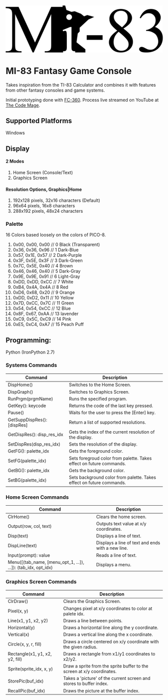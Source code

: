 ![MI-83 Logo](./Images/mi_83_logo.png)

# MI-83 Fantasy Game Console

Takes inspiration from the TI-83 Calculator and combines it with features from other fantasy consoles and game systems.

Initial prototyping done with [FC-360](https://github.com/srakowski/FC360). Process live streamed on YouTube at [The Code Mage](https://www.youtube.com/channel/UCwRuD5EmUMu-JAi_AW5jJLw).

## Supported Platforms
Windows

## Display

#### 2 Modes
1. Home Screen (Console/Text)
1. Graphics Screen

#### Resolution Options, Graphics|Home
1. 192x128 pixels, 32x16 characters (Default)
1. 96x64 pixels, 16x8 characters
1. 288x192 pixels, 48x24 characters

### Palette

16 Colors based loosely on the colors of PICO-8.

1. 0x00, 0x00, 0x00 // 0 Black (Transparent)
1. 0x36, 0x36, 0x96 // 1 Dark-Blue
1. 0x57, 0x1E, 0x57 // 2 Dark-Purple
1. 0x3F, 0x5E, 0x3F // 3 Dark-Green
1. 0x7C, 0x5E, 0x40 // 4 Brown
1. 0x46, 0x46, 0x40 // 5 Dark-Gray
1. 0x9E, 0x9E, 0x91 // 6 Light-Gray
1. 0xDD, 0xDD, 0xCC // 7 White
1. 0xB4, 0x4A, 0x4A // 8 Red
1. 0xD6, 0x68, 0x20 // 9 Orange
1. 0xDD, 0xD2, 0x11 // 10 Yellow
1. 0x7D, 0xCC, 0x7C // 11 Green
1. 0x54, 0x54, 0xCC // 12 Blue
1. 0x8F, 0x67, 0xAA // 13 lavender
1. 0xC9, 0x5C, 0xC9 // 14 Pink
1. 0xE5, 0xC4, 0xA7 // 15 Peach Puff

## Programming:
Python (IronPython 2.7)

### Systems Commands

|Command|Description|
|-------|-----------|
|DispHome()|Switches to the Home Screen.|
|DispGraph()|Switches to Graphics Screen.|
|RunPrgm(prgmName)|Runs the specified program.|
|GetKey(): keycode|Returns the code of the last key pressed.|
|Pause()|Waits for the user to press the [Enter] key.|
|GetSuppDispRes(): [dispRes]|Return a list of supported  resolutions.|
|GetDispRes(): disp_res_idx|Gets the index of the current resolution of the display.|
|SetDispRes(disp_res_idx)|Sets the resolution of the display.|
|GetFG(): palette_idx|Gets the foreground color.|
|SetFG(palette_idx)|Sets foregroud color from palette. Takes effect on future commands.|
|GetBG(): palette_idx|Gets the background color.|
|SetBG(palette_idx)|Sets background color from palette. Takes effect on future commands.|

### Home Screen Commands 

|Command|Description|
|-------|-----------|
|ClrHome()|Clears the home screen.|
|Output(row, col, text)|Outputs text value at x/y coordinates.|
|Disp(text)|Displays a line of text.|
|DispLine(text)|Displays a line of text and ends with a new line.|
|Input(prompt): value|Reads a line of text.|
|Menu([(tab_name, [menu_opt_1, ...]), ...]): (tab_idx, opt_idx)|Displays a menu.|

### Graphics Screen Commands

|Command|Description|
|-------|-----------|
|ClrDraw()|Clears the Graphics Screen.|
|Pixel(x, y)|Changes pixel at x/y coordinates to color at palete idx.|
|Line(x1, y1, x2, y2)|Draws a line between points.|
|Horizontal(y)|Draws a horizontal line along the y coordinate.|
|Vertical(x)|Draws a vertical line along the x coordinate.|
|Circle(x, y, r, fill)|Draws a circle centered on x/y coordinate with the given radius.|
|Rectangle(x1, y1, x2, y2, fill)|Draws a rectangle from x1/y1 coordinates to x2/y2.|
|Sprite(sprite_idx, x, y)|Draw a sprite from the sprite buffer to the screen at x/y coordinates.|
|StorePic(buf_idx)|Takes a 'picture' of the current screen and stores to buffer index.|
|RecallPic(buf_idx)|Draws the picture at the buffer index.|
